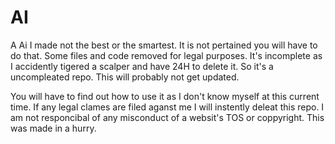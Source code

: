 # AI
A Ai I made not the best or the smartest. It is not pertained you will have to do that.
Some files and code removed for legal purposes.
It's incomplete as I accidently tigered a scalper and have 24H to delete it. So it's a uncompleated repo.
This will probably not get updated.

You will have to find out how to use it as I don't know myself at this current time.
If any legal clames are filed aganst me I will instently deleat this repo.
I am not responcibal of any misconduct of a websit's TOS or coppyright.
This was made in a hurry.

